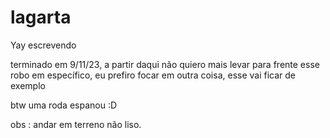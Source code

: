 # lagarta
Yay 
escrevendo 

terminado em 9/11/23, a partir daqui não quiero mais levar para frente esse robo em específico, eu prefiro focar em outra coisa, esse vai ficar de exemplo

btw uma roda espanou :D 

obs : andar em terreno não liso.
